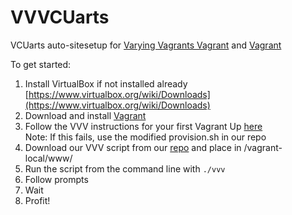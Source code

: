 # VVVCUarts 

VCUarts auto-sitesetup for [Varying Vagrants Vagrant](https://github.com/10up/varying-vagrant-vagrants/) and [Vagrant](https://www.vagrantup.com/)

To get started:

1. Install VirtualBox if not installed already [https://www.virtualbox.org/wiki/Downloads](https://www.virtualbox.org/wiki/Downloads)
2. Download and install [Vagrant](https://www.vagrantup.com/)
3. Follow the VVV instructions for your first Vagrant Up [here](https://github.com/Varying-Vagrant-Vagrants/VVV)  
Note: If this fails, use the modified provision.sh in our repo
4. Download our VVV script from our [repo](https://github.com/VCUarts/vvvcuarts) and place in /vagrant-local/www/
5. Run the script from the command line with ``./vvv``
6. Follow prompts
6. Wait
7. Profit!